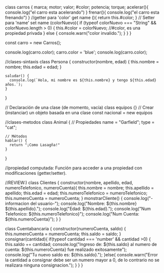 class carros {
    marca;
    motor;
    valor;
    #color;
    potencia;
    torque;
    acelerar(){
        console.log("el carro esta acelerando")
    }
    frenar(){
        console.log("el carro esta frenando")
    }
    //getter para 'color'
    get name (){
        return this.#color;
    }
    // Setter para 'name'
    set name (colorNuevo){
        if (typeof colorNuevo === "String" && colorNuevo.length > 0) {
            this.#color = colorNuevo;   //#color, es una propiedad privada
        } else {
            console.warn("color invalido.");
        }
    }
}

const carro = new Carros();

console.log(carro.color);
carro.color = 'blue';
console.log(carro.color);




//clases-sintaxis
class Persona {
    constructor(nombre, edad) {
      this.nombre = nombre;
      this.edad = edad;
    }
  
    saludar() {
      console.log(`Hola, mi nombre es ${this.nombre} y tengo ${this.edad} años.`);
    }
}




// Declaración de una clase (de momento, vacía)
class equipos {}
// Crear (instanciar) un objeto basada en una clase
const nacional = new equipos


//clases-metodos
class Animal {
    // Propiedades
    name = "Garfield";
    type = "cat";
   
    // Métodos
    hablar() {
      return "¡Como Lasagña!"
    }
   }


//propiedad computada:  Función para acceder a una propiedad con modificaciones (getter/setter).        

//REVIEW:)
class Clientes {
    constructor(nombre, apellido, edad, numeroTelefonico, numeroCuenta){
        this.nombre = nombre;
        this.apellido = apellido;
        this.edad = edad;
        this.numeroTelefonico = numeroTelefonico;
        this.numeroCuenta = numeroCuenta;
    }
    monstrarCliente() {
        console.log("-informacion del usuario-");
        console.log("Nombre: ${this.nombre} ${this.apellido}.");
        console.log("Edad: ${this.edad}.");
        console.log("Num Telefonico: ${this.numeroTelefonico}");
        console.log("Num Cuenta: ${this.numeroCuenta}");
    }
}

class Cuentabancaria {
    constructor(numeroCuenta, saldo) {
        this.numeroCuenta = numeroCuenta;
        this.saldo = saldo;
    }
    consignar(cantidad){
        if(typeof cantidad === 'number' && cantidad >0) {
            this.saldo += cantidad;
            console.log("Ingreso de: ${this.saldo} al numero de cuenta: ${this.numeroCuenta} fue realizado exitosamente");
            console.log("Tu nuevo saldo es: ${this.saldo}.");
        }else{
            console.warn("Error la cantidad a consignar debe ser un numero mayor a 0, de lo contrario no se realizara ninguna consignacion.");
        }
    }
}
